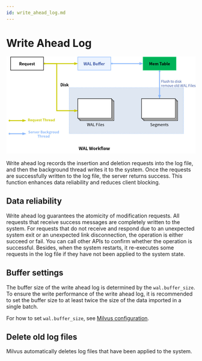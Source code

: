 ```yaml
---
id: write_ahead_log.md
---
```


# Write Ahead Log

![wal_structure](../../../assets/wal/wal_workflow.jpg)

Write ahead log records the insertion and deletion requests into the log file, and then the background thread writes it to the system. Once the requests are successfully written to the log file, the server returns success. This function enhances data reliability and reduces client blocking.

## Data reliability

Write ahead log guarantees the atomicity of modification requests. All requests that receive success messages are completely written to the system. For requests that do not receive and respond due to an unexpected system exit or an unexpected link disconnection, the operation is either succeed or fail. You can call other APIs to confirm whether the operation is successful. Besides, when the system restarts, it re-executes some requests in the log file if they have not been applied to the system state.

## Buffer settings

The buffer size of the write ahead log is determined by the `wal.buffer_size`. To ensure the write performance of the write ahead log, it is recommended to set the buffer size to at least twice the size of the data imported in a single batch.

<div class="alert note">
For how to set <code>wal.buffer_size</code>, see <a href="milvus_config.md">Milvus configuration</a>.
</div>

## Delete old log files

Milvus automatically deletes log files that have been applied to the system.
